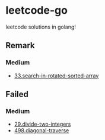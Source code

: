 # leetcode-go

leetcode solutions in golang!

## Remark

### Medium

- [33.search-in-rotated-sorted-array](https://leetcode.cn/problems/search-in-rotated-sorted-array/description/)

## Failed

### Medium

- [29.divide-two-integers](https://leetcode.cn/problems/divide-two-integers)
- [498.diagonal-traverse](https://leetcode.cn/problems/diagonal-traverse)

